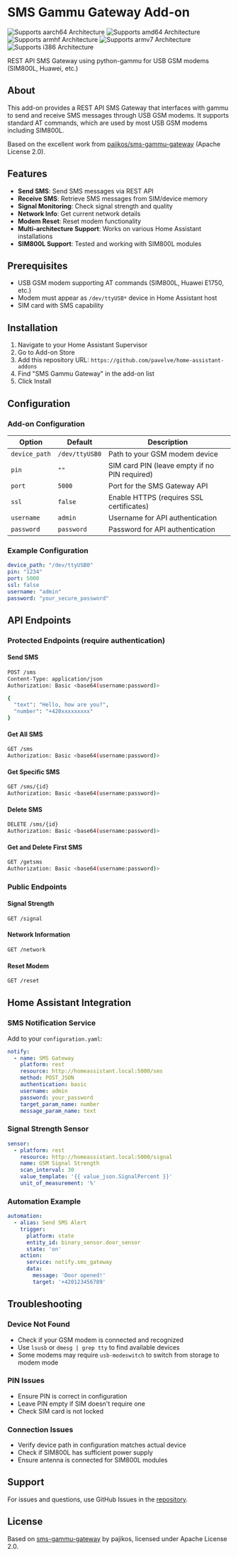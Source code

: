 # SMS Gammu Gateway Add-on

![Supports aarch64 Architecture][aarch64-shield]
![Supports amd64 Architecture][amd64-shield]
![Supports armhf Architecture][armhf-shield]
![Supports armv7 Architecture][armv7-shield]
![Supports i386 Architecture][i386-shield]

REST API SMS Gateway using python-gammu for USB GSM modems (SIM800L, Huawei, etc.)

## About

This add-on provides a REST API SMS Gateway that interfaces with gammu to send and receive SMS messages through USB GSM modems. It supports standard AT commands, which are used by most USB GSM modems including SIM800L.

Based on the excellent work from [pajikos/sms-gammu-gateway](https://github.com/pajikos/sms-gammu-gateway) (Apache License 2.0).

## Features

- **Send SMS**: Send SMS messages via REST API
- **Receive SMS**: Retrieve SMS messages from SIM/device memory  
- **Signal Monitoring**: Check signal strength and quality
- **Network Info**: Get current network details
- **Modem Reset**: Reset modem functionality
- **Multi-architecture Support**: Works on various Home Assistant installations
- **SIM800L Support**: Tested and working with SIM800L modules

## Prerequisites

- USB GSM modem supporting AT commands (SIM800L, Huawei E1750, etc.)
- Modem must appear as `/dev/ttyUSB*` device in Home Assistant host
- SIM card with SMS capability

## Installation

1. Navigate to your Home Assistant Supervisor
2. Go to Add-on Store  
3. Add this repository URL: `https://github.com/pavelve/home-assistant-addons`
4. Find "SMS Gammu Gateway" in the add-on list
5. Click Install

## Configuration

### Add-on Configuration

| Option | Default | Description |
|--------|---------|-------------|
| `device_path` | `/dev/ttyUSB0` | Path to your GSM modem device |
| `pin` | `""` | SIM card PIN (leave empty if no PIN required) |
| `port` | `5000` | Port for the SMS Gateway API |
| `ssl` | `false` | Enable HTTPS (requires SSL certificates) |
| `username` | `admin` | Username for API authentication |
| `password` | `password` | Password for API authentication |

### Example Configuration

```yaml
device_path: "/dev/ttyUSB0"
pin: "1234"
port: 5000
ssl: false
username: "admin"
password: "your_secure_password"
```

## API Endpoints

### Protected Endpoints (require authentication)

#### Send SMS
```bash
POST /sms
Content-Type: application/json
Authorization: Basic <base64(username:password)>

{
  "text": "Hello, how are you?",
  "number": "+420xxxxxxxxx"
}
```

#### Get All SMS
```bash
GET /sms
Authorization: Basic <base64(username:password)>
```

#### Get Specific SMS
```bash
GET /sms/{id}
Authorization: Basic <base64(username:password)>
```

#### Delete SMS
```bash
DELETE /sms/{id}
Authorization: Basic <base64(username:password)>
```

#### Get and Delete First SMS
```bash
GET /getsms
Authorization: Basic <base64(username:password)>
```

### Public Endpoints

#### Signal Strength
```bash
GET /signal
```

#### Network Information
```bash
GET /network
```

#### Reset Modem
```bash
GET /reset
```

## Home Assistant Integration

### SMS Notification Service

Add to your `configuration.yaml`:

```yaml
notify:
  - name: SMS Gateway
    platform: rest
    resource: http://homeassistant.local:5000/sms
    method: POST_JSON
    authentication: basic
    username: admin
    password: your_password
    target_param_name: number
    message_param_name: text
```

### Signal Strength Sensor

```yaml
sensor:
  - platform: rest
    resource: http://homeassistant.local:5000/signal
    name: GSM Signal Strength
    scan_interval: 30
    value_template: '{{ value_json.SignalPercent }}'
    unit_of_measurement: '%'
```

### Automation Example

```yaml
automation:
  - alias: Send SMS Alert
    trigger:
      platform: state
      entity_id: binary_sensor.door_sensor
      state: 'on'
    action:
      service: notify.sms_gateway
      data:
        message: 'Door opened!'
        target: '+420123456789'
```

## Troubleshooting

### Device Not Found
- Check if your GSM modem is connected and recognized
- Use `lsusb` or `dmesg | grep tty` to find available devices
- Some modems may require `usb-modeswitch` to switch from storage to modem mode

### PIN Issues
- Ensure PIN is correct in configuration
- Leave PIN empty if SIM doesn't require one
- Check SIM card is not locked

### Connection Issues
- Verify device path in configuration matches actual device
- Check if SIM800L has sufficient power supply
- Ensure antenna is connected for SIM800L modules

## Support

For issues and questions, use GitHub Issues in the [repository](https://github.com/pavelve/home-assistant-addons).

## License

Based on [sms-gammu-gateway](https://github.com/pajikos/sms-gammu-gateway) by pajikos, licensed under Apache License 2.0.

[aarch64-shield]: https://img.shields.io/badge/aarch64-yes-green.svg
[amd64-shield]: https://img.shields.io/badge/amd64-yes-green.svg
[armhf-shield]: https://img.shields.io/badge/armhf-yes-green.svg
[armv7-shield]: https://img.shields.io/badge/armv7-yes-green.svg
[i386-shield]: https://img.shields.io/badge/i386-yes-green.svg
